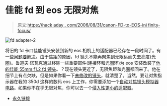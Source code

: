 # 佳能 fd 到 eos 无限对焦

> 原文:[https://hack aday . com/2006/08/31/canon-FD-to-EOS-ini finity-focus/](https://hackaday.com/2006/08/31/canon-fd-to-eos-inifinity-focus/)

![fd adapter-2](../Images/9b9e2e08d9b090ebfae4c46f3505ecd0.png)

将旧的 fd 卡口佳能镜头安装到新的 eos 相机上的适配器已经存在一段时间了。有一些[问题要解决](http://photonotes.org/articles/eos-manual-lenses/)。由于焦距的原因，fd 镜头不能再聚焦到无限远而失去亮度(光圈)。鲁道夫·诺瓦克通过移除一些重要部件(连接环和光圈环)为 eos 安装改装了[他的佳能 55mm f1.2 fd 镜头](http://www.flickr.com/photos/rodolfonovak/229655951/)。？现在镜头更近了，无限焦距和光圈都回来了。他在细节上有点欠缺，但是如果你看一下[未修改的镜头](http://images.google.com/images?q=canon%20fd%2055mm)，就清楚了。当然，要让对焦指示器在我的 350d 这样的数码 eos 上工作，你需要添加一个[自动对焦镜头模拟器电路](http://cgi.ebay.co.uk/ws/eBayISAPI.dll?ViewItem&item=190020651312)。如果你不在乎无限对焦，你可以去一个[侵入性更小的适配器](http://www.rit.edu/%7Eandpph/text-eos-to-fd-adapter.html)。

*   [永久链接](http://www.flickr.com/photos/rodolfonovak/229655951/)